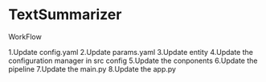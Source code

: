 # TextSummarizer

WorkFlow 

1.Update config.yaml
2.Update params.yaml
3.Update entity
4.Update the configuration manager in src config
5.Update the conponents
6.Update the pipeline
7.Update the main.py
8.Update the app.py